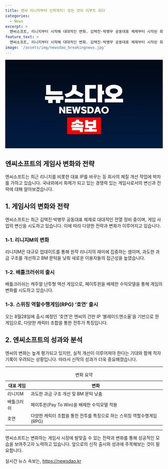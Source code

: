 ```yaml
---
title: 엔씨 리니지부터 신작까지! 모든 것이 리부트 되다
categories:
  - News
excerpt: >
  엔씨소프트, 리니지부터 시작해 대대적인 변화. 김택진·박병무 공동대표 체제부터 시작된 회사 운영 구조조정 작업, 그동안 부과된 과금구조를 배제한 게임 출시, 배틀크러쉬로 핵심 경쟁력 강화. 또한 리니지 관련 대규모 업데이트를 통한 회사 체질 개선 및 재미에 초점을 둔 캐릭터 조합 게임 호연 출시 등으로 다각화된 변화를 이뤄내며 관련 기업들의 관심을 끌고 있다.레알레알레알레알레알
feature_text: >
  엔씨소프트, 리니지부터 시작해 대대적인 변화. 김택진·박병무 공동대표 체제부터 시작된 회사 운영 구조조정 작업, 그동안 부과된 과금구조를 배제한 게임 출시, 배틀크러쉬로 핵심 경쟁력 강화. 또한 리니지 관련 대규모 업데이트를 통한 회사 체질 개선 및 재미에 초점을 둔 캐릭터 조합 게임 호연 출시 등으로 다각화된 변화를 이뤄내며 관련 기업들의 관심을 끌고 있다.레알레알레알레알레알
image: '/assets/img/newsdao_breakingnews.jpg'
---
```


<p><img src="/assets/img/newsdao_breakingnews.jpg" alt="koreaapp 속보" /></p>

<h2>엔씨소프트의 게임사 변화와 전략</h2>

<p data-ke-size="size16">엔씨소프트는 최근 리니지를 비롯한 대표 IP를 바꾸는 등 회사의 체질 개선 작업에 박차를 가하고 있습니다. 국내외에서 화제가 되고 있는 경쟁력 있는 게임사로서의 변신과 전략에 대해 알아보겠습니다.</p>

<h2 data-ke-size="size26">1. <b>게임사의 변화와 전략</b></h2>

<p data-ke-size="size16">엔씨소프트는 최근 김택진·박병무 공동대표 체제로 대대적인 전열 정비 중이며, 게임 사업의 변신을 시도하고 있습니다. 이에 따라 다양한 전략과 변화가 이루어지고 있습니다.</p>

<h3><b>1-1. 리니지M의 변화</b></h3>

<p data-ke-size="size16">리니지M은 대규모 업데이트를 통해 원작 리니지의 재미에 집중하는 셈이며, 과도한 과금 구조를 개선하고 BM 문턱을 낮춰 새로운 이용자들의 접근성을 높였습니다.</p>

<h3><b>1-2. 배틀크러쉬의 출시</b></h3>

<p data-ke-size="size16">배틀크러쉬는 캐주얼 난투형 액션 게임으로, 페이투윈을 배제한 수익모델을 통해 게임의 변화를 시도하고 있습니다.</p>

<h3><b>1-3. 스위칭 역할수행게임(RPG) ‘호연’ 출시</b></h3>

<p data-ke-size="size16">오는 8월28일에 출시 예정인 ‘호연’은 엔씨의 간판 IP ‘블레이드앤소울’을 기반으로 한 게임으로, 다양한 캐릭터 조합을 통한 전투가 특징입니다.</p>

<h2 data-ke-size="size26">2. <b>엔씨소프트의 성과와 분석</b></h2>

<p data-ke-size="size16">엔씨의 변화는 높게 평가되고 있지만, 실적 개선이 이루어져야 한다는 기대와 함께 적자 기록이 우려되는 상황입니다. 따라서 신작의 성과가 더욱 중요해졌습니다.</p>

<hr>

<table>
  <caption>변화 요약</caption>
  <colgroup>
    <col>
    <col>
  </colgroup>
  <thead>
    <tr>
      <th scope="col">대표 게임</th>
      <th scope="col">변화</th>
    </tr>
  </thead>
  <tbody>
    <tr>
      <td>리니지M</td>
      <td>과도한 과금 구조 개선 및 BM 문턱 낮춤</td>
    </tr>
    <tr>
      <td>배틀크러쉬</td>
      <td>페이투윈(Pay To Win)을 배제한 수익모델 적용</td>
    </tr>
    <tr>
      <td>호연</td>
      <td>다양한 캐릭터 조합을 통한 전투를 특징으로 하는 스위칭 역할수행게임(RPG)</td>
    </tr>
  </tbody>
</table>

<hr>

<p data-ke-size="size16">엔씨소프트는 변화하는 게임사 시장에 발맞출 수 있는 전략과 변화를 통해 성공적인 모습을 보여주고자 노력하고 있습니다. 앞으로의 신작 출시와 성과에 주목해보는 것이 필요합니다.</p>
실시간 뉴스 속보는, <a href="https://newsdao.kr" rel="dofollow">https://newsdao.kr</a>


